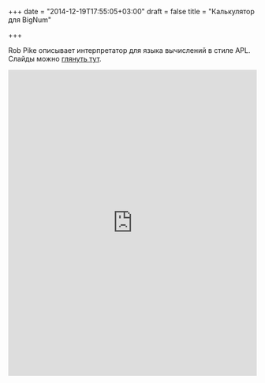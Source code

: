 +++
date = "2014-12-19T17:55:05+03:00"
draft = false
title = "Калькулятор для BigNum"

+++

<p>Rob Pike описывает интерпретатор для языка вычислений в стиле APL. Слайды можно <a href="http://go-talks.appspot.com/github.com/robpike/ivy/talks/ivy.slide#1">глянуть тут</a>.</p>
 <iframe width="100%" height="620" src="https://www.youtube.com/embed/PXoG0WX0r_E" frameborder="0" allowfullscreen></iframe>
